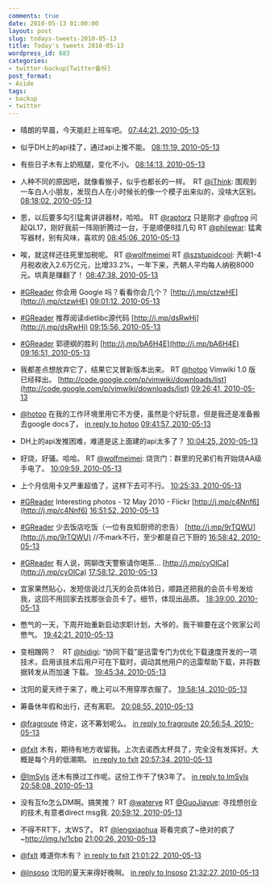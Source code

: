 ```yaml
---
comments: true
date: 2010-05-13 01:00:00
layout: post
slug: todays-tweets-2010-05-13
title: Today's tweets 2010-05-13
wordpress_id: 683
categories:
- twitter-backup[Twitter备份]
post_format:
- Aside
tags:
- backup
- twitter
---
```





  * 晴朗的早晨，今天能赶上班车吧。 [07:44:21, 2010-05-13](http://twitter.com/gfrog/statuses/13879450802)





  * 似乎DH上的api挂了，通过api上推不能。 [08:11:19, 2010-05-13](http://twitter.com/gfrog/statuses/13880827413)





  * 有些日子木有上奶瓶腿，变化不小。 [08:14:13, 2010-05-13](http://twitter.com/gfrog/statuses/13880978749)





  * 人种不同的原因吧，就像看猴子，似乎也都长的一样。　RT [@iThink](http://twitter.com/iThink): 围观到一车白人小朋友，发现白人在小时候长的像一个模子出来似的，没啥大区别。 [08:18:02, 2010-05-13](http://twitter.com/gfrog/statuses/13881176069)





  * 恩，以后要多勾引猛禽讲讲器材，哈哈。 RT [@raptorz](http://twitter.com/raptorz) 只是刚才 [@gfrog](http://twitter.com/gfrog) 问起QL17，刚好我前一阵刚折腾过一台，于是顺便8挂几句 RT [@philewar](http://twitter.com/philewar): 猛禽写器材，别有风味，喜欢的 [08:45:06, 2010-05-13](http://twitter.com/gfrog/statuses/13882593015)





  * 唉，就这样还往死里加税呢。 RT [@wolfmeimei](http://twitter.com/wolfmeimei) RT [@szstupidcool](http://twitter.com/szstupidcool): 兲朝1-4月税收收入2.6万亿元，比增33.2%，一年下来，兲朝人平均每人纳税8000元。垬真是赚翻了！ [08:47:38, 2010-05-13](http://twitter.com/gfrog/statuses/13882724133)





  * [#GReader](http://search.twitter.com/search?q=%23GReader) 你会用 Google 吗？看看你会几个？ [http://j.mp/ctzwHE](http://j.mp/ctzwHE) [09:01:12, 2010-05-13](http://twitter.com/gfrog/statuses/13883442555)





  * [#GReader](http://search.twitter.com/search?q=%23GReader) 推荐阅读dietlibc源代码 [http://j.mp/dsRwHj](http://j.mp/dsRwHj) [09:15:56, 2010-05-13](http://twitter.com/gfrog/statuses/13884221239)





  * [#GReader](http://search.twitter.com/search?q=%23GReader) 郭德纲的胜利 [http://j.mp/bA6H4E](http://j.mp/bA6H4E) [09:16:51, 2010-05-13](http://twitter.com/gfrog/statuses/13884270994)





  * 我都差点想放弃它了，结果它又冒新版本出来。 RT [@hotoo](http://twitter.com/hotoo) Vimwiki 1.0 版已经释出。 [http://code.google.com/p/vimwiki/downloads/list](http://code.google.com/p/vimwiki/downloads/list) [09:26:41, 2010-05-13](http://twitter.com/gfrog/statuses/13884811811)





  * [@hotoo](http://twitter.com/hotoo) 在我的工作环境里用它不方便，虽然是个好玩意，但是我还是准备搬去google docs了。 [in reply to hotoo](http://twitter.com/hotoo/statuses/13884914495) [09:41:57, 2010-05-13](http://twitter.com/gfrog/statuses/13885641528)





  * DH上的api发推困难，难道是这上面建的api太多了？ [10:04:25, 2010-05-13](http://twitter.com/gfrog/statuses/13886862273)





  * 好烧，好骚。哈哈。 RT [@wolfmeimei](http://twitter.com/wolfmeimei): 烧货门：群里的兄弟们有开始烧AA级手电了。 [10:09:59, 2010-05-13](http://twitter.com/gfrog/statuses/13887160739)





  * 上个月信用卡又严重超值了，这样下去可不行。 [10:25:33, 2010-05-13](http://twitter.com/gfrog/statuses/13888018713)





  * [#GReader](http://search.twitter.com/search?q=%23GReader) Interesting photos - 12 May 2010 - Flickr [http://j.mp/c4Nnf6](http://j.mp/c4Nnf6) [16:51:52, 2010-05-13](http://twitter.com/gfrog/statuses/13903222403)





  * [#GReader](http://search.twitter.com/search?q=%23GReader) 少去饭店吃饭（一位有良知厨师的忠告） [http://j.mp/9rTQWU](http://j.mp/9rTQWU) //不mark不行，至少都是自己下厨的 [16:58:42, 2010-05-13](http://twitter.com/gfrog/statuses/13903427262)





  * [#GReader](http://search.twitter.com/search?q=%23GReader) 有人说，网聊改天警察请你喝茶... [http://j.mp/cyOlCa](http://j.mp/cyOlCa) [17:58:12, 2010-05-13](http://twitter.com/gfrog/statuses/13905304185)





  * 宜家果然贴心，发短信说过几天的会员体验日，顺路还把我的会员卡号发给我，这回不用回家去找那张会员卡了。细节，体现出品质。 [18:39:00, 2010-05-13](http://twitter.com/gfrog/statuses/13906677462)





  * 憋气的一天，下周开始重新启动求职计划，大爷的，我干嘛要在这个败家公司憋气。 [19:42:21, 2010-05-13](http://twitter.com/gfrog/statuses/13909055650)





  * 变相蹭网？　RT [@hidigi](http://twitter.com/hidigi): “协同下载”是迅雷专门为优化下载速度开发的一项技术，启用该技术后用户可在下载时，调动其他用户的迅雷帮助下载，并将数据转发从而加速 下载。 [19:45:34, 2010-05-13](http://twitter.com/gfrog/statuses/13909183951)





  * 沈阳的夏天终于来了，晚上可以不用穿厚衣服了。 [19:58:14, 2010-05-13](http://twitter.com/gfrog/statuses/13909712286)





  * 筹备休年假和出行，还有离职。 [20:08:55, 2010-05-13](http://twitter.com/gfrog/statuses/13910174053)





  * [@fragroute](http://twitter.com/fragroute) 待定，这不筹划呢么。 [in reply to fragroute](http://twitter.com/fragroute/statuses/13910329938) [20:56:54, 2010-05-13](http://twitter.com/gfrog/statuses/13912350159)





  * [@fxlt](http://twitter.com/fxlt) 木有，期待有地方收留我。上次去诺西太杯具了，完全没有发挥好。大概是每个月的低潮期。 [in reply to fxlt](http://twitter.com/fxlt/statuses/13910353794) [20:57:34, 2010-05-13](http://twitter.com/gfrog/statuses/13912382147)





  * [@ImSyls](http://twitter.com/ImSyls) 还木有换过工作呢。这份工作干了快3年了。 [in reply to ImSyls](http://twitter.com/ImSyls/statuses/13911110106) [20:58:08, 2010-05-13](http://twitter.com/gfrog/statuses/13912407995)





  * 没有互fo怎么DM啊。搞笑推？ RT [@waterye](http://twitter.com/waterye) RT [@GuoJiayue](http://twitter.com/GuoJiayue): 寻找想创业的技术,有意者direct msg我. [20:59:12, 2010-05-13](http://twitter.com/gfrog/statuses/13912458079)





  * 不得不RT下，太WS了。 RT [@lengxiaohua](http://twitter.com/lengxiaohua) 哥看完疯了~绝对的疯了~http://img.ly/1cbp [21:00:26, 2010-05-13](http://twitter.com/gfrog/statuses/13912522818)





  * [@fxlt](http://twitter.com/fxlt) 难道你木有？ [in reply to fxlt](http://twitter.com/fxlt/statuses/13912492175) [21:01:22, 2010-05-13](http://twitter.com/gfrog/statuses/13912570384)





  * [@lnsoso](http://twitter.com/lnsoso) 沈阳的夏天来得好晚啊。 [in reply to lnsoso](http://twitter.com/lnsoso/statuses/13913047310) [21:32:27, 2010-05-13](http://twitter.com/gfrog/statuses/13914098524)




